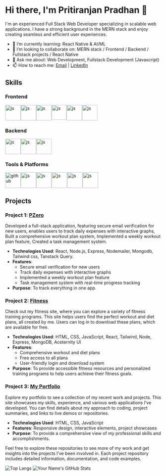 # Hi there, I'm Pritiranjan Pradhan 👋
I'm an experienced Full Stack Web Developer specializing in scalable web applications. I have a strong background in the MERN stack and enjoy creating seamless and efficient user experiences.

- 🌱 I’m currently learning: React Native & AI/ML
- 👯 I’m looking to collaborate on: MERN stack / Frontend / Backend / Fullstack projects / React Native
- 💬 Ask me about: Web Development, Fullstack Development (Javascript)
- 📫 How to reach me: <a href="mailto:ppritiranjan7@gmail.com">Email</a> | <a href="https://www.linkedin.com/in/prpradhan13" target="_blank">LinkedIn</a>

## Skills

### Frontend
<div style="display:flex; width:100%;">
    <img src="https://dl.dropboxusercontent.com/scl/fi/6suk3fdj1tijw13rjj0ih/icons8-javascript-48.png?rlkey=6ibk94s8xqob72vaz71kzmrmt&st=ytf12hok&dl=0" alt="js" style="width:50px; height:auto;"/>
    <img src="https://dl.dropboxusercontent.com/scl/fi/r4i8pc0sum8fdwcbhi5nk/icons8-html-48.png?rlkey=wsp2kt2lkwpm0eovsejffhuji&st=e5oxib6k&dl=0" alt="js" style="width:50px; height:auto;"/>
    <img src="https://dl.dropboxusercontent.com/scl/fi/vnb32aszw9ibdyxcip4m5/icons8-css-48.png?rlkey=y1y8sndozjf2udncasefx2vlo&st=dvj2gt8p&dl=0" alt="js" style="width:50px; height:auto;"/>
    <img src="https://dl.dropboxusercontent.com/scl/fi/wmq8xqsrpifdbasqb447p/icons8-react-js-40.png?rlkey=sdplsyx3o0aot8j2gp1o50bkb&st=8sowz0iz&dl=0" alt="js" style="width:48px; height:auto;"/>
    <img src="https://dl.dropboxusercontent.com/scl/fi/a2z4elpmrnpujuobmp8oa/icons8-typescript-48.png?rlkey=sgziwzabmna8gp690neg6ktbp&st=l2i6swhc&dl=0" alt="js" style="width:50px; height:auto;"/>
    <img src="https://dl.dropboxusercontent.com/scl/fi/58qpnyrilxvfw4msw1x8a/icons8-tailwind-css-48.png?rlkey=sk1foparkrni1xjtr247l42vl&st=g0v7ilf7&dl=0" alt="js" style="width:50px; height:auto;"/> 
</div>

### Backend
<div style="display:flex; width:100%;">
    <img src="https://dl.dropboxusercontent.com/scl/fi/1rnpxue42ra5prt09i4yj/icons8-node-js-48.png?rlkey=vqk5wvkchswy33zek1q931tv0&st=smgd6y37&dl=0" alt="js" style="width:50px; height:auto;"/>
    <img src="https://dl.dropboxusercontent.com/scl/fi/rkbe4wn093ts5oa8zzbtt/icons8-express-js-50.png?rlkey=9o68v15fymgqgbak9as28jtm0&st=i7rw9ljy&dl=0" alt="js" style="width:50px; height:auto;"/>
    <img src="https://dl.dropboxusercontent.com/scl/fi/1v33oq88odxjsqk2crtyo/icons8-mongo-db-48.png?rlkey=kfgcq7wcmoyqhtqnh4o3jeizt&st=hg64q33e&dl=0" alt="js" style="width:50px; height:auto;"/>
</div>

### Tools & Platforms
<div style="display:flex; width:100%;">
    <img src="https://dl.dropboxusercontent.com/scl/fi/fqt9ah23jgzmlvltpsus7/icons8-github-50.png?rlkey=h3w1vj9y82cam7yalle4ghwoi&st=upupkvsg&dl=0" alt="github" style="width:50px; height:auto;"/>
    <img src="https://dl.dropboxusercontent.com/scl/fi/e3w52bvppub8k2ww6cxjk/icons8-vs-code-48.png?rlkey=q1owkm60qpmk8rowggv9t5t1h&st=f0aqqinu&dl=0" alt="js" style="width:50px; height:auto;"/>
    <img src="https://dl.dropboxusercontent.com/scl/fi/ccu61hqagg8ivrpjm4m35/icons8-docker-48.png?rlkey=2du0u3vbw6gbd1t8etgqon1up&st=wugmwwmv&dl=0" alt="js" style="width:50px; height:auto;"/>
    <img src="https://dl.dropboxusercontent.com/scl/fi/s3p7xo55vwgqof82zp5jz/icons8-postman-api-48.png?rlkey=7522zkvfjba6skrrmng55m1sc&st=bfb317ci&dl=0" alt="js" style="width:50px; height:auto;"/>
    <img src="https://dl.dropboxusercontent.com/scl/fi/66d3zbikuyk1gk22x3c3f/ff19f5f57213dced9e6b0e3bc5181b6d.png?rlkey=ol93gck6pb3d8h4lrmm91f4yb&st=omqca7xz&dl=0" alt="js" style="width:50px; height:auto;"/>
    <img src="https://dl.dropboxusercontent.com/scl/fi/iuq4ypixnehl4vzex6paw/pngwing.com-1.png?rlkey=q6227caq8zae7728mnjoedhqt&st=wbc0v6aw&dl=0" alt="js" style="width:50px; height:auto;"/>
</div>

## Projects

### Project 1: [PZero](https://pzero.vercel.app)
Developed a full-stack application, featuring secure email verification for new users, enables users to track daily expenses with interactive graphs, Built a comprehensive workout plan system, Implemented a weekly workout plan feature, Created a task management system. 

- **Technologies Used**:  React, Node.js, Express, Nodemailer, Mongodb, Tailwind css, Tanstack Query.
- **Features**: 
  - Secure email verification for new users
  - Track daily expenses with interactive graphs
  - Implemented a weekly workout plan feature
  - Task management system with real-time progress tracking
- **Purpose**: To track everything in one app.

### Project 2: [Fitness](https://fitpr.netlify.app)
Check out my fitness site, where you can explore a variety of fitness training programs. This site helps users find the perfect workout and diet plans, all created by me. Users can log in to download these plans, which are available for free.

- **Technologies Used**: HTML, CSS, JavaScript, React, Tailwind, Node, Express, MongoDB, Aceternity UI
- **Features**: 
  - Comprehensive workout and diet plans
  - Free access to all plans
  - User-friendly login and download system
- **Purpose**: To provide accessible fitness resources and personalized training programs to help users achieve their fitness goals.

### Project 3: [My Portfolio](https://prpradhan13.github.io/myprotfolio/)
Explore my portfolio to see a collection of my recent work and projects. This site showcases my skills, experience, and various web applications I’ve developed. You can find details about my approach to coding, project summaries, and links to live demos or repositories.

- **Technologies Used**: HTML, CSS, JavaScript
- **Features**: Responsive design, interactive elements, project showcases
- **Purpose**: To provide a comprehensive view of my professional skills and accomplishments.

Feel free to explore these repositories to see more of my work and get insights into the projects I’ve been involved in. Each project repository includes detailed information, documentation, and code examples.

<img src="https://github-readme-stats.vercel.app/api/top-langs/?username=prpradhan13&layout=compact&theme=radical" alt="Top Langs">

<img src="https://github-readme-stats.vercel.app/api?username=prpradhan13&show_icons=true&theme=radical" alt="Your Name's GitHub Stats">


